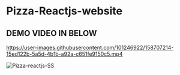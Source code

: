 # Pizza-Reactjs-website
## DEMO VIDEO IN BELOW


https://user-images.githubusercontent.com/101246922/158707214-15ed122b-5a5d-4b1b-a92a-c651fe9150c5.mp4


![Pizza-reactjs-SS](https://user-images.githubusercontent.com/101246922/158460928-2ef45b2a-c702-47c2-a4a4-058eee6ee55a.jpeg)
